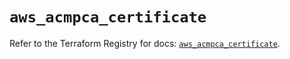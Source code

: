 # `aws_acmpca_certificate`

Refer to the Terraform Registry for docs: [`aws_acmpca_certificate`](https://registry.terraform.io/providers/hashicorp/aws/5.34.0/docs/resources/acmpca_certificate).
